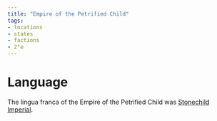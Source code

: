 ```yaml
---
title: "Empire of the Petrified Child"
tags:
- locations
- states
- factions
- 2°e
---
```


# Language
The lingua franca of the Empire of the Petrified Child was [Stonechild Imperial](languages/morellic/stonechild-imperial/stonechild-imperial.md).